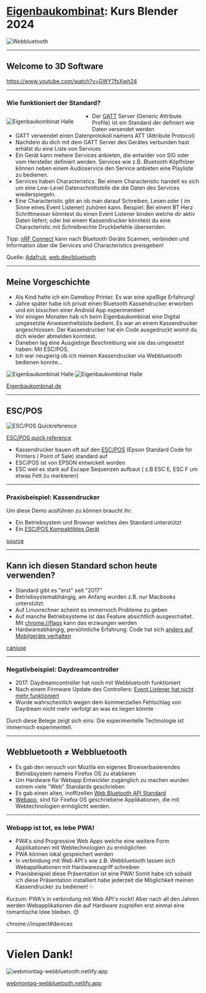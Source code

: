 # [Eigenbaukombinat](https://eigenbaukombinat.de/): Kurs Blender 2024

![Webbluetooth](https://eigenbaukombinat.de/wp-content/uploads/2024/10/kurs-blender-2024.jpg)

<ebk-tutorial tipps="Benutze die rechte Pfeiltaste ➡ oder wische nach links um zur nächsten Folie zu gelangen. Mit F11 kannst du zum Vollbild Modus wechseln."></ebk-tutorial>

---

## Welcome to 3D Software
<ebk-youtube>https://www.youtube.com/watch?v=GWY7fsXwh24</ebk-youtube>

---

### Wie funktioniert der Standard?

<div>
<div style="float:left; margin-right: 48px;">

![Eigenbaukombinat Halle](/assets/gatt.svg)

</div>
</div>

- Der [GATT](https://www.bluetooth.com/specifications/specs) Server (Generic Attribute Profile) ist ein Standard der definiert wie Daten versendet werden
- GATT verwendet einen Datenprotokoll namens ATT (Attribute Protocol)
- Nachdem du dich mit dem GATT Server des Gerätes verbunden hast erhälst du eine Liste von Services
- Ein Gerät kann mehere Services anbieten, die entwider von SIG oder vom Hersteller definiert werden. Services wie z.B. Bluetooth Köpfhörer können neben einem Audioservice den Service anbieten eine Playliste zu bedienen.
- Services haben Characteristics. Bei einem Characteristic handelt es sich um eine Low-Level Datenschnittstelle die die Daten des Services wiederspiegeln.
- Eine Characteristic gibt an ob man darauf Schreiben, Lesen oder ( im Sinne eines Event Listener) zuhören kann. Beispiel: Bei einem BT Herz Schrittmesser könntest du einen Event Listener binden welche dir aktiv Daten liefert; oder bei einem Kassendrucker könntest du eine Characteristic mit Schreibrechte Druckbefehle übersenden.

Tipp: [nRF Connect](https://play.google.com/store/apps/details?id=no.nordicsemi.android.mcp&hl=en&gl=US) kann nach Bluetooth Geräte Scannen, verbinden und Information über die Services und Characteristics preisgeben!

Quelle: [Adafruit](https://learn.adafruit.com/introduction-to-bluetooth-low-energy), [web.dev/bluetooth](https://web.dev/bluetooth/)

---
## Meine Vorgeschichte

- Als Kind hatte ich ein Gameboy Printer. Es war eine spaßige Erfahrung!
- Jahre später habe ich privat einen Bluetooth Kassendrucker erworben und ein bisschen einer Android App experimentiert
- Vor einigen Monaten hab ich beim Eigenbaukombinat eine Digital umgesetzte  Anwesenheitsliste bedient. Es war an einem Kassendrucker angeschlossen. Der Kassendrucker hat ein Code ausgedruckt womit du dich wieder abmelden konntest.
- Daneben lag eine Ausgiebige Beschreibung wie sie das umgesetzt haben: Mit ESC/POS.
- Ich war neugierig ob ich meinen Kassendrucker via Webbluetooth bedienen konnte...

![Eigenbaukombinat Halle](/assets/ebk.jpg)
![Eigenbaukombinat Halle](/assets/anwesenheitsliste.jpg)

[Eigenbaukombinat.de](https://eigenbaukombinat.de/)

---


## ESC/POS

![ESC/POS Quickreference](/assets/escpos-quickreference.jpg)

[ESC/POS quick reference](https://manualzz.com/doc/20630706/esc-pos-quick-reference)

- Kassendrucker bauen oft auf den [ESC/POS](https://en.wikipedia.org/wiki/ESC/P) (Epson Standard Code for Printers / Point of Sale) standard auf
- ESC/POS ist von EPSON entwickelt worden
- ESC weil es stark auf Escape Sequenzen aufbaut ( z.B ESC E, ESC F um etwas Fett zu markieren)


---
### Praxisbeispiel: Kassendrucker

Um diese Demo ausführen zu können braucht ihr:

- Ein Betriebsystem und Browser welches den Standard unterstützt
- Ein [ESC/POS Kompaktibles Gerät](https://www.amazon.de/s?k=esc%2Fpos+bluetooth)

[source](https://github.com/soelen/webmontag-webbluetooth/tree/main/src)


---

## Kann ich diesen Standard schon heute verwenden?

- Standard gibt es "erst" seit "2017" 
- Betriebsystemabhängig, am Anfang wurden z.B. nur Macbooks unterstützt.
- Auf Linuxrechner scheint es immernoch Probleme zu geben
- Auf manche Betriebsysteme ist das Feature absichtlich ausgeschaltet. Mit [chrome://flags](chrome://flags/#enable-web-bluetooth-new-permissions-backend) kann das erzwungen werden
- Hardwareabhängig, persöhnliche Erfahrung: Code hat sich [anders auf Mobilgeräte verhalten](https://bugs.chromium.org/p/chromium/issues/detail?id=1183721)

[caniuse](https://caniuse.com/web-bluetooth)

---

### Negativbeispiel: Daydreamcontroller

- 2017: Daydreamcontroller hat noch mit Webbluetooth funktioniert
- Nach einem Firmware Update des Controllers: [Event Listener hat nicht mehr funktioniert](https://github.com/mrdoob/daydream-controller.js)
- Wurde wahrscheinlich wegen dem kommerziellen Fehlschlag von Daydream nicht mehr verfolgt an was es liegen könnte


Durch diese Belege zeigt sich eins: Die experimentelle Technologie ist immernoch experimentell.

--- 

## Webbluetooth ≠ Webbluetooth

- Es gab den versuch von Mozilla ein eigenes Browserbasierendes Betriebsystem namens Firefox OS zu etablieren
- Um Hardware für Webapp Entwickler zugänglich zu machen wurden extrem viele "Web" Standards geschrieben
- Es gab einen alten, inoffizellen [Web Bluetooth API Standard](http://man.hubwiz.com/docset/JavaScript.docset/Contents/Resources/Documents/developer.mozilla.org/en-US/docs/Mozilla/Firefox_OS/API/Bluetooth_API.html)
- [Webapp](https://github.com/begeeben/firefox-os-browser-sample), sind für Firefox OS geschriebene Applikationen, die mit Webtechnologien ermöglicht werden. 

---

### Webapp ist tot, es lebe PWA!

- PWA's sind Progressive Web Apps welche eine weitere Form Applikationen mit Webtechnologien zu ermöglichen
- PWA können lokal gespeichert werden
- In verbindung mit Web API's wie z.B. Webbluetooth lassen sich Webapplikationen mit Hardwarezugriff schreiben
- Praxisbeispiel diese Präsentation ist eine PWA! Somit habe ich sobald ich diese Präsentation installiert habe jederzeit die Möglichkeit meinen Kassendrucker zu bedienen! ✨

Kurzum: PWA's in verbindung mit Web API's rockt! Aber nach all den Jahren werden Webapplikationen die auf Hardware zugreifen erst einmal eine romantische Idee bleiben. 😊

chrome://inspect#devices


---

# Vielen Dank!

![webmontag-webbluetooth.netlify.app](/assets/url.png)

[webmontag-webbluetooth.netlify.app](https://webmontag-webbluetooth.netlify.app/)
